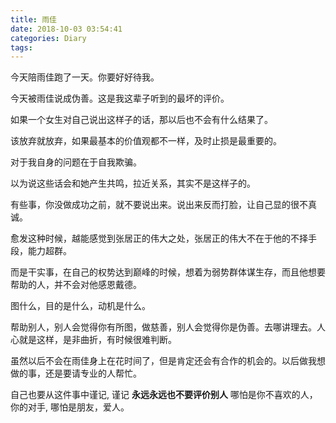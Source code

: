 ```yaml
---
title: 雨佳
date: 2018-10-03 03:54:41
categories: Diary
tags:
---
```


今天陪雨佳跑了一天。你要好好待我。

今天被雨佳说成伪善。这是我这辈子听到的最坏的评价。

如果一个女生对自己说出这样子的话，那以后也不会有什么结果了。

该放弃就放弃，如果最基本的价值观都不一样，及时止损是最重要的。


对于我自身的问题在于自我欺骗。

以为说这些话会和她产生共鸣，拉近关系，其实不是这样子的。

有些事，你没做成功之前，就不要说出来。说出来反而打脸，让自己显的很不真诚。

愈发这种时候，越能感觉到张居正的伟大之处，张居正的伟大不在于他的不择手段，能力超群。

而是干实事，在自己的权势达到巅峰的时候，想着为弱势群体谋生存，而且他想要帮助的人，并不会对他感恩戴德。

图什么，目的是什么，动机是什么。


帮助别人，别人会觉得你有所图，做慈善，别人会觉得你是伪善。去哪讲理去。人心就是这样，是非曲折，有时候很难判断。


虽然以后不会在雨佳身上在花时间了，但是肯定还会有合作的机会的。以后做我想做的事，还是要请专业的人帮忙。


自己也要从这件事中谨记, 谨记 **永远永远也不要评价别人** 哪怕是你不喜欢的人，你的对手, 哪怕是朋友，爱人。
